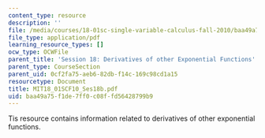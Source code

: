 ```yaml
---
content_type: resource
description: ''
file: /media/courses/18-01sc-single-variable-calculus-fall-2010/baa49a75f1de7ff0c08ffd56428799b9_MIT18_01SCF10_Ses18b.pdf
file_type: application/pdf
learning_resource_types: []
ocw_type: OCWFile
parent_title: 'Session 18: Derivatives of other Exponential Functions'
parent_type: CourseSection
parent_uid: 0cf2fa75-aeb6-82db-f14c-169c98cd1a15
resourcetype: Document
title: MIT18_01SCF10_Ses18b.pdf
uid: baa49a75-f1de-7ff0-c08f-fd56428799b9
---
```

Tis resource contains information related to derivatives of other exponential functions.